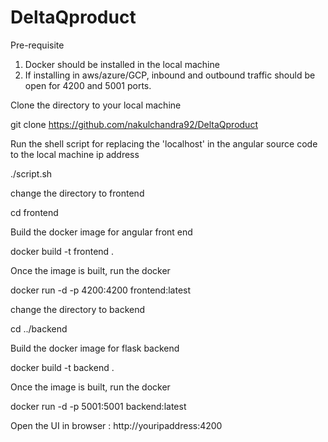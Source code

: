 # DeltaQproduct

Pre-requisite
  1. Docker should be installed in the local machine
  2. If installing in aws/azure/GCP, inbound and outbound traffic should be open for 4200 and 5001 ports.

Clone the directory to your local machine

git clone https://github.com/nakulchandra92/DeltaQproduct

Run the shell script for replacing the 'localhost' in the angular source code to the local machine ip address

./script.sh

change the directory to frontend

cd frontend

Build the docker image for angular front end

docker build -t frontend .

Once the image is built, run the docker

docker run -d -p 4200:4200 frontend:latest

change the directory to backend

cd ../backend

Build the docker image for flask backend

docker build -t backend .

Once the image is built, run the docker

docker run -d -p 5001:5001 backend:latest

Open the UI in browser : http://youripaddress:4200
  


